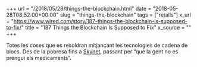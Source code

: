 +++
url = "/2018/05/28/things-the-blockchain.html"
date = "2018-05-28T08:52:00+00:00"
slug = "things-the-blockchain"
tags = ["retalls"]
x_url = "https://www.wired.com/story/187-things-the-blockchain-is-supposed-to-fix/"
title = "187 Things the Blockchain Is Supposed to Fix"
x_source = ""
+++


Totes les coses que es resoldran mitjançant les tecnologies de cadena de blocs. Des de la pobresa fins a [Skynet](https://ca.wikipedia.org/wiki/Skynet_%28Terminator%29), passant per “que la gent no es prengui els medicaments”.
